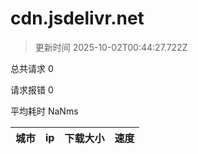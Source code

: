 
  # cdn.jsdelivr.net

  > 更新时间 2025-10-02T00:44:27.722Z
  
  总共请求 0

  请求报错 0

  平均耗时 NaNms

|城市|ip|下载大小|速度|
|-----|----------|---|---|

  